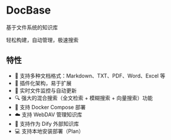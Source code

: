 # DocBase

基于文件系统的知识库

轻松构建，自动管理，极速搜索

## 特性

- 📂 支持多种文档格式：Markdown、TXT、PDF、Word、Excel 等
- 🧩 插件化架构，易于扩展
- 🚀 实时文件监控与自动更新
- 🔍 强大的混合搜索（全文检索 + 模糊搜索 + 向量搜索）功能
- 🐳 支持 Docker Compose 部署
- ☁️ 支持 WebDAV 管理知识库
- 🔌 支持作为 Dify 外部知识库
- 💻 支持本地安装部署（Plan）

<!-- 基本 -->
<!-- TODO 嵌入模型作为知识库设置 去掉docker繁琐参数 -->
<!-- TODO 文档和网站 -->
<!-- TODO 上架 1panel -->

<!-- 下一步区域 -->
<!-- TDDO 扫描、监视、访问读取合为一个文件系统插件 -->

<!-- 工程化 -->
<!-- TODO 单元测试 -->
<!-- TODO 打点日志 -->

<!-- 功能 -->
<!-- TODO 插件管理 API -->
<!-- TODO 多知识库功能 -->
<!-- TODO 权限管理 -->
<!-- TODO 多模态文档加载器（DocLoader 返回更多元信息） -->

<!-- 性能优化 -->
<!-- TODO 校验 doc hash 是否存在放到 docloader 执行前 -->
<!-- TODO 搜索后文件校验异步化 -->
<!-- TODO 流式加载文档(使用https://llm-tools.mintlify.app/components/data-sources/overview) -->
